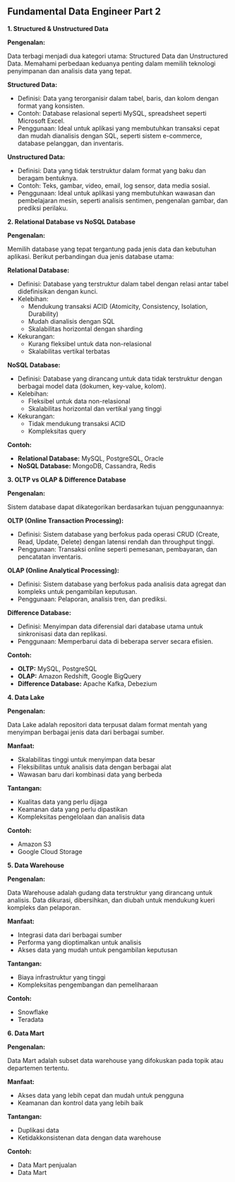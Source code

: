 ## Fundamental Data Engineer Part 2

**1. Structured & Unstructured Data**

**Pengenalan:**

Data terbagi menjadi dua kategori utama: Structured Data dan Unstructured Data. Memahami perbedaan keduanya penting dalam memilih teknologi penyimpanan dan analisis data yang tepat.

**Structured Data:**

* Definisi: Data yang terorganisir dalam tabel, baris, dan kolom dengan format yang konsisten.
* Contoh: Database relasional seperti MySQL, spreadsheet seperti Microsoft Excel.
* Penggunaan: Ideal untuk aplikasi yang membutuhkan transaksi cepat dan mudah dianalisis dengan SQL, seperti sistem e-commerce, database pelanggan, dan inventaris.

**Unstructured Data:**

* Definisi: Data yang tidak terstruktur dalam format yang baku dan beragam bentuknya.
* Contoh: Teks, gambar, video, email, log sensor, data media sosial.
* Penggunaan: Ideal untuk aplikasi yang membutuhkan wawasan dan pembelajaran mesin, seperti analisis sentimen, pengenalan gambar, dan prediksi perilaku.

**2. Relational Database vs NoSQL Database**

**Pengenalan:**

Memilih database yang tepat tergantung pada jenis data dan kebutuhan aplikasi. Berikut perbandingan dua jenis database utama:

**Relational Database:**

* Definisi: Database yang terstruktur dalam tabel dengan relasi antar tabel didefinisikan dengan kunci.
* Kelebihan:
    * Mendukung transaksi ACID (Atomicity, Consistency, Isolation, Durability)
    * Mudah dianalisis dengan SQL
    * Skalabilitas horizontal dengan sharding
* Kekurangan:
    * Kurang fleksibel untuk data non-relasional
    * Skalabilitas vertikal terbatas

**NoSQL Database:**

* Definisi: Database yang dirancang untuk data tidak terstruktur dengan berbagai model data (dokumen, key-value, kolom).
* Kelebihan:
    * Fleksibel untuk data non-relasional
    * Skalabilitas horizontal dan vertikal yang tinggi
* Kekurangan:
    * Tidak mendukung transaksi ACID
    * Kompleksitas query

**Contoh:**

* **Relational Database:** MySQL, PostgreSQL, Oracle
* **NoSQL Database:** MongoDB, Cassandra, Redis

**3. OLTP vs OLAP & Difference Database**

**Pengenalan:**

Sistem database dapat dikategorikan berdasarkan tujuan penggunaannya:

**OLTP (Online Transaction Processing):**

* Definisi: Sistem database yang berfokus pada operasi CRUD (Create, Read, Update, Delete) dengan latensi rendah dan throughput tinggi.
* Penggunaan: Transaksi online seperti pemesanan, pembayaran, dan pencatatan inventaris.

**OLAP (Online Analytical Processing):**

* Definisi: Sistem database yang berfokus pada analisis data agregat dan kompleks untuk pengambilan keputusan.
* Penggunaan: Pelaporan, analisis tren, dan prediksi.

**Difference Database:**

* Definisi: Menyimpan data diferensial dari database utama untuk sinkronisasi data dan replikasi.
* Penggunaan: Memperbarui data di beberapa server secara efisien.

**Contoh:**

* **OLTP:** MySQL, PostgreSQL
* **OLAP:** Amazon Redshift, Google BigQuery
* **Difference Database:** Apache Kafka, Debezium

**4. Data Lake**

**Pengenalan:**

Data Lake adalah repositori data terpusat dalam format mentah yang menyimpan berbagai jenis data dari berbagai sumber.

**Manfaat:**

* Skalabilitas tinggi untuk menyimpan data besar
* Fleksibilitas untuk analisis data dengan berbagai alat
* Wawasan baru dari kombinasi data yang berbeda

**Tantangan:**

* Kualitas data yang perlu dijaga
* Keamanan data yang perlu dipastikan
* Kompleksitas pengelolaan dan analisis data

**Contoh:**

* Amazon S3
* Google Cloud Storage

**5. Data Warehouse**

**Pengenalan:**

Data Warehouse adalah gudang data terstruktur yang dirancang untuk analisis. Data dikurasi, dibersihkan, dan diubah untuk mendukung kueri kompleks dan pelaporan.

**Manfaat:**

* Integrasi data dari berbagai sumber
* Performa yang dioptimalkan untuk analisis
* Akses data yang mudah untuk pengambilan keputusan

**Tantangan:**

* Biaya infrastruktur yang tinggi
* Kompleksitas pengembangan dan pemeliharaan

**Contoh:**

* Snowflake
* Teradata

**6. Data Mart**

**Pengenalan:**

Data Mart adalah subset data warehouse yang difokuskan pada topik atau departemen tertentu.

**Manfaat:**

* Akses data yang lebih cepat dan mudah untuk pengguna
* Keamanan dan kontrol data yang lebih baik

**Tantangan:**

* Duplikasi data
* Ketidakkonsistenan data dengan data warehouse

**Contoh:**

* Data Mart penjualan
* Data Mart